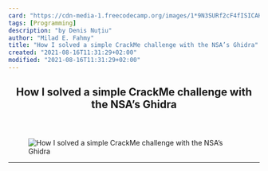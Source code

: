 ```yaml
---
card: "https://cdn-media-1.freecodecamp.org/images/1*9N3SURf2cF4fISICAH7tGA.png"
tags: [Programming]
description: "by Denis Nuțiu"
author: "Milad E. Fahmy"
title: "How I solved a simple CrackMe challenge with the NSA’s Ghidra"
created: "2021-08-16T11:31:29+02:00"
modified: "2021-08-16T11:31:29+02:00"
---
```

<div class="site-wrapper">
<main id="site-main" class="site-main outer">
<div class="inner">
<article class="post-full post tag-programming tag-reverse-engineering tag-security tag-hacking tag-technology ">
<header class="post-full-header">
<h1 class="post-full-title">How I solved a simple CrackMe challenge with the NSA’s Ghidra</h1>
</header>
<figure class="post-full-image">
<picture>
<source media="(max-width: 700px)" sizes="1px" srcset="data:image/gif;base64,R0lGODlhAQABAIAAAAAAAP///yH5BAEAAAAALAAAAAABAAEAAAIBRAA7 1w">
<source media="(min-width: 701px)" sizes="(max-width: 800px) 400px,
(max-width: 1170px) 700px,
1400px" srcset="https://cdn-media-1.freecodecamp.org/images/1*9N3SURf2cF4fISICAH7tGA.png 300w,
https://cdn-media-1.freecodecamp.org/images/1*9N3SURf2cF4fISICAH7tGA.png 600w,
https://cdn-media-1.freecodecamp.org/images/1*9N3SURf2cF4fISICAH7tGA.png 1000w,
https://cdn-media-1.freecodecamp.org/images/1*9N3SURf2cF4fISICAH7tGA.png 2000w">
<img onerror="this.style.display='none'" src="https://cdn-media-1.freecodecamp.org/images/1*9N3SURf2cF4fISICAH7tGA.png" alt="How I solved a simple CrackMe challenge with the NSA’s Ghidra">
</picture>
</figure>
<section class="post-full-content">
<div class="post-content medium-migrated-article">
</div>
<hr>
</section>
</article>
</div>
</main>
</div>
<!-- Google Tag Manager (noscript) -->
<!-- End Google Tag Manager (noscript) -->
